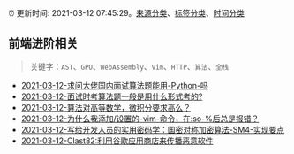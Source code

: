 :alarm_clock: 更新时间: 2021-03-12 07:45:29。[来源分类](../README.md)、[标签分类](../TAGS.md)、[时间分类](../TIMELINE.md)

## 前端进阶相关


> 关键字：`AST`、`GPU`、`WebAssembly`、`Vim`、`HTTP`、`算法`、`全栈`



- [2021-03-12-求问大佬国内面试算法题能用-Python-吗](https://www.v2ex.com/t/761045) 
- [2021-03-12-面试时考算法题一般是用什么形式考的?](https://www.v2ex.com/t/761026) 
- [2021-03-12-算法对高等数学，微积分要求高么？](https://www.v2ex.com/t/761023) 
- [2021-03-12-为什么我添加/设置的-vim-命令，在:so-%后总是报错？](https://www.v2ex.com/t/761020) 
- [2021-03-12-写给开发人员的实用密码学：国密对称加密算法-SM4-实现要点](https://toutiao.io/k/npb4554) 
- [2021-03-12-Clast82:利用谷歌应用商店来传播恶意软件](https://sec.thief.one/article_content?a_id=32623d3e0b538da82f50a625f15620a7) 